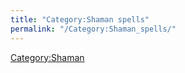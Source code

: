 ```yaml
---
title: "Category:Shaman spells"
permalink: "/Category:Shaman_spells/"
---
```


[Category:Shaman](Category:Shaman "wikilink")